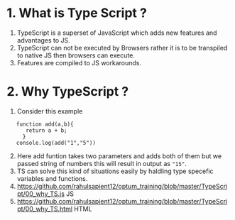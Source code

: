 # 1. What is Type Script ?
1. TypeScript is a superset of JavaScript which adds new features and advantages to JS.
2. TypeScript can not be executed by Browsers rather it is to be transpiled to native JS then browsers can execute.
3. Features are compiled to JS workarounds.
# 2. Why TypeScript ?
1. Consider this example
```
   function add(a,b){
      return a + b;
     }
   console.log(add("1","5"))
```

2. Here add funtion takes two parameters and adds both of them but we passed string of numbers this will result in output as `"15"`. 
3. TS can solve this kind of situations easily by haldling type specefic variables and functions.
4. https://github.com/rahulsapient12/optum_training/blob/master/TypeScript/00_why_TS.js   JS
5. https://github.com/rahulsapient12/optum_training/blob/master/TypeScript/00_why_TS.html   HTML

